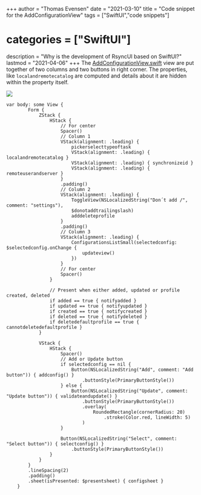 +++
author = "Thomas Evensen"
date = "2021-03-10"
title =  "Code snippet for the AddConfigurationView"
tags = ["SwiftUI","code snippets"]
# categories = ["SwiftUI"]
description = "Why is the development of RsyncUI based on SwiftUI?"
lastmod = "2021-04-06"
+++
The [AddConfigurationView.swift](https://github.com/rsyncOSX/RsyncUI/blob/main/RsyncUI/Views/Add/AddConfigurationView.swift) view are put together of two columns and two buttons in right corner. The properties, like `localandremotecatalog` are computed and details about it are hidden within the property itself.

![](/images/add/add.png)

```
var body: some View {
        Form {
            ZStack {
                HStack {
                    // For center
                    Spacer()
                    // Column 1
                    VStack(alignment: .leading) {
                        pickerselecttypeoftask
                        VStack(alignment: .leading) { localandremotecatalog }
                        VStack(alignment: .leading) { synchronizeid }
                        VStack(alignment: .leading) { remoteuserandserver }
                    }
                    .padding()
                    // Column 2
                    VStack(alignment: .leading) {
                        ToggleView(NSLocalizedString("Don´t add /", comment: "settings"),
                        $donotaddtrailingslash)
                        adddeleteprofile
                    }
                    .padding()
                    // Column 3
                    VStack(alignment: .leading) {
                        ConfigurationsListSmall(selectedconfig: $selectedconfig.onChange {
                            updateview()
                        })
                    }
                    // For center
                    Spacer()
                }

                // Present when either added, updated or profile created, deleted
                if added == true { notifyadded }
                if updated == true { notifyupdated }
                if created == true { notifycreated }
                if deleted == true { notifydeleted }
                if deletedefaultprofile == true { cannotdeletedefaultprofile }
            }

            VStack {
                HStack {
                    Spacer()
                    // Add or Update button
                    if selectedconfig == nil {
                        Button(NSLocalizedString("Add", comment: "Add button")) { addconfig() }
                            .buttonStyle(PrimaryButtonStyle())
                    } else {
                        Button(NSLocalizedString("Update", comment: "Update button")) { validateandupdate() }
                            .buttonStyle(PrimaryButtonStyle())
                            .overlay(
                                RoundedRectangle(cornerRadius: 20)
                                    .stroke(Color.red, lineWidth: 5)
                            )
                    }

                    Button(NSLocalizedString("Select", comment: "Select button")) { selectconfig() }
                        .buttonStyle(PrimaryButtonStyle())
                }
            }
        }
        .lineSpacing(2)
        .padding()
        .sheet(isPresented: $presentsheet) { configsheet }
    }
```
